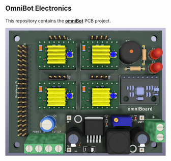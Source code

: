 ## OmniBot Electronics

This repository contains the **[omniBot](https://github.com/felipemohr/omniBot)** PCB project.

<img src="omniBoard.png" alt="Drawing" width="870"/>
